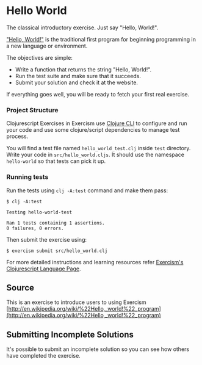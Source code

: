 # Hello World

The classical introductory exercise. Just say "Hello, World!".

["Hello, World!"](http://en.wikipedia.org/wiki/%22Hello,_world!%22_program) is
the traditional first program for beginning programming in a new language
or environment.

The objectives are simple:

- Write a function that returns the string "Hello, World!".
- Run the test suite and make sure that it succeeds.
- Submit your solution and check it at the website.

If everything goes well, you will be ready to fetch your first real exercise.

### Project Structure

Clojurescript Exercises in Exercism use [Clojure CLI](https://clojure.org/guides/getting_started#_clojure_installer_and_cli_tools) to configure and run your code and use some clojure/script dependencies to manage test process.

You will find a test file named `hello_world_test.clj` inside `test` directory.
Write your code in `src/hello_world.cljs`. It should use the namespace `hello-world` so that tests can pick it up.

### Running tests

Run the tests using `clj -A:test` command and make them pass:

```
$ clj -A:test

Testing hello-world-test

Ran 1 tests containing 1 assertions.
0 failures, 0 errors.
```

Then submit the exercise using:

```
$ exercism submit src/hello_world.clj
```

For more detailed instructions and learning resources refer [Exercism's Clojurescript Language Page](http://exercism.io/languages/clojurescript).

## Source

This is an exercise to introduce users to using Exercism [http://en.wikipedia.org/wiki/%22Hello,_world!%22_program](http://en.wikipedia.org/wiki/%22Hello,_world!%22_program)

## Submitting Incomplete Solutions
It's possible to submit an incomplete solution so you can see how others have completed the exercise.
